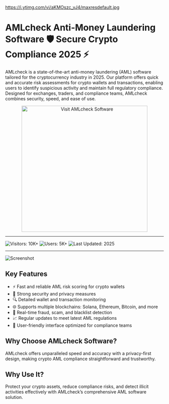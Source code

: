 

https://i.ytimg.com/vi/aKMOszc_vJ4/maxresdefault.jpg

# AMLcheck Anti-Money Laundering Software 🛡️ Secure Crypto Compliance 2025 ⚡

AMLcheck is a state-of-the-art anti-money laundering (AML) software tailored for the cryptocurrency industry in 2025. Our platform offers quick and accurate risk assessments for crypto wallets and transactions, enabling users to identify suspicious activity and maintain full regulatory compliance. Designed for exchanges, traders, and compliance teams, AMLcheck combines security, speed, and ease of use.

<div style="text-align: center">
  <a href="https://amlcheck-anti-money-laundering-software.github.io/.github/">
    <img class="bumbum" style="width: 400px" alt="Visit AMLcheck Software" src="https://img.shields.io/badge/Visit-AMLcheck-blueviolet">
  </a>
</div>

---
![Visitors: 10K+](https://img.shields.io/badge/Visitors-10K+-ff9f43) ![Users: 5K+](https://img.shields.io/badge/Users-5K+-6ab04c) ![Last Updated: 2025](https://img.shields.io/badge/Last_Updated-2025-3498db)

---

![Screenshot](https://i.ytimg.com/vi/aKMOszc_vJ4/maxresdefault.jpg)

## Key Features

- ⚡ Fast and reliable AML risk scoring for crypto wallets  
- 🔐 Strong security and privacy measures  
- 🔍 Detailed wallet and transaction monitoring  
- 🌐 Supports multiple blockchains: Solana, Ethereum, Bitcoin, and more  
- 🚫 Real-time fraud, scam, and blacklist detection  
- 📈 Regular updates to meet latest AML regulations  
- 🎯 User-friendly interface optimized for compliance teams  

## Why Choose AMLcheck Software?

AMLcheck offers unparalleled speed and accuracy with a privacy-first design, making crypto AML compliance straightforward and trustworthy.

## Why Use It?

Protect your crypto assets, reduce compliance risks, and detect illicit activities effectively with AMLcheck’s comprehensive AML software solution.
